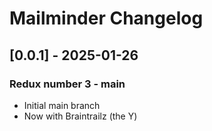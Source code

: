 # Mailminder Changelog

## [0.0.1] - 2025-01-26
### Redux number 3 - main
- Initial main branch
- Now with Braintrailz (the Y)
